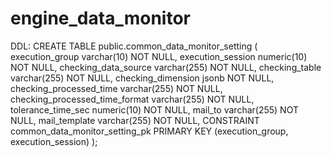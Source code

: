 # engine_data_monitor

DDL:
CREATE TABLE public.common_data_monitor_setting (
execution_group varchar(10) NOT NULL,
execution_session numeric(10) NOT NULL,
checking_data_source varchar(255) NOT NULL,
checking_table varchar(255) NOT NULL,
checking_dimension jsonb NOT NULL,
checking_processed_time varchar(255) NOT NULL,
checking_processed_time_format varchar(255) NOT NULL,
tolerance_time_sec numeric(10) NOT NULL,
mail_to varchar(255) NOT NULL,
mail_template varchar(255) NOT NULL,
CONSTRAINT common_data_monitor_setting_pk PRIMARY KEY (execution_group, execution_session)
);